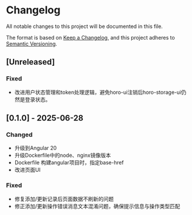 # Changelog

All notable changes to this project will be documented in this file.

The format is based on [Keep a Changelog](https://keepachangelog.com/en/1.0.0/),
and this project adheres to [Semantic Versioning](https://semver.org/spec/v2.0.0.html).

## [Unreleased]

### Fixed
- 改进用户状态管理和token处理逻辑，避免horo-ui注销后horo-storage-ui仍然是登录状态。

## [0.1.0] - 2025-06-28

### Changed
- 升级到Angular 20
- 升级Dockerfile中的node、nginx镜像版本
- Dockerfile 构建angular项目时，指定base-href
- 改进页面UI

### Fixed
- 修复添加/更新记录后页面数据不刷新的问题
- 修正添加/更新操作错误消息文本混淆问题，确保提示信息与操作类型匹配
